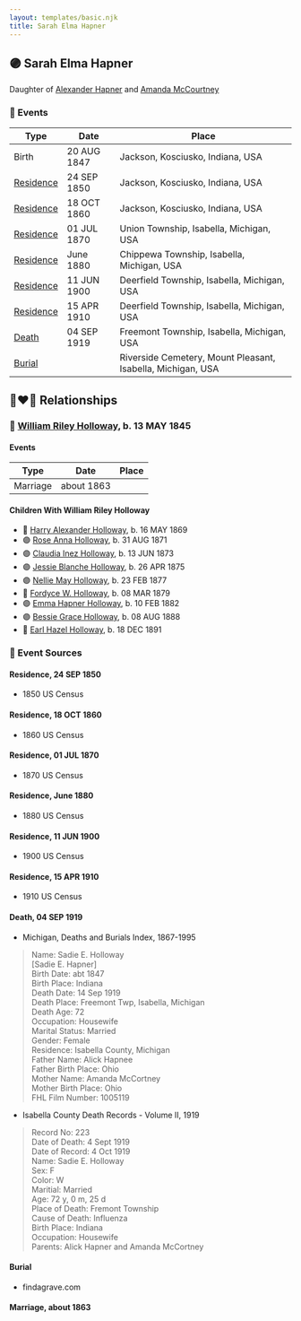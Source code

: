 ```yaml
---
layout: templates/basic.njk
title: Sarah Elma Hapner
---
```

## 🟣 Sarah Elma Hapner

Daughter of [Alexander Hapner](/people/6/68586072) and [Amanda McCourtney](/people/5/56501802)

### 📆 Events

Type | Date | Place
------ | ------ | ------
Birth | 20 AUG 1847 | Jackson, Kosciusko, Indiana, USA
[Residence](#event-becb29a6-896e-4c8a-812c-ac28780b195e) | 24 SEP 1850 | Jackson, Kosciusko, Indiana, USA
[Residence](#event-24fba749-aff9-4bbb-861d-cced7e41e699) | 18 OCT 1860 | Jackson, Kosciusko, Indiana, USA
[Residence](#event-676db4d1-c400-4e28-b151-cb8dc006475c) | 01 JUL 1870 | Union Township, Isabella, Michigan, USA
[Residence](#event-9ebbbf3d-4dba-4cbd-84a9-a8e64213525b) | June 1880 | Chippewa Township, Isabella, Michigan, USA
[Residence](#event-2c56e5b3-4fdd-4d61-a989-292ab5e5ba91) | 11 JUN 1900 | Deerfield Township, Isabella, Michigan, USA
[Residence](#event-5fa4de27-c2ff-4be2-ae2e-a5d95e71cb6c) | 15 APR 1910 | Deerfield Township, Isabella, Michigan, USA
[Death](#event-c713b943-b68e-44d1-8d58-92258bbcc0c0) | 04 SEP 1919 | Freemont Township, Isabella, Michigan, USA
[Burial](#event-d927458d-69d6-4a7d-82d5-ebddd3dd0123) |  | Riverside Cemetery, Mount Pleasant, Isabella, Michigan, USA

## 👩‍❤️‍👨 Relationships

### 🔵 [William Riley Holloway](/people/9/90949012), b. 13 MAY 1845

#### Events

Type | Date | Place
------ | ------ | ------
Marriage | about 1863 |
#### Children With William Riley Holloway
* 🔵 [Harry Alexander Holloway](/people/9/99774121), b. 16 MAY 1869
* 🟣 [Rose Anna Holloway](/people/2/26212000), b. 31 AUG 1871
* 🟣 [Claudia Inez Holloway](/people/1/10696840), b. 13 JUN 1873
* 🟣 [Jessie Blanche Holloway](/people/2/29242864), b. 26 APR 1875
* 🟣 [Nellie May Holloway](/people/1/18968776), b. 23 FEB 1877
* 🔵 [Fordyce W. Holloway](/people/9/91023288), b. 08 MAR 1879
* 🟣 [Emma Hapner Holloway](/people/5/58093825), b. 10 FEB 1882
* 🟣 [Bessie Grace Holloway](/people/4/42980644), b. 08 AUG 1888
* 🔵 [Earl Hazel Holloway](/people/8/86925962), b. 18 DEC 1891
### 📰 Event Sources

#### <a id="event-becb29a6-896e-4c8a-812c-ac28780b195e"></a> Residence, 24 SEP 1850
* 1850 US Census

#### <a id="event-24fba749-aff9-4bbb-861d-cced7e41e699"></a> Residence, 18 OCT 1860
* 1860 US Census

#### <a id="event-676db4d1-c400-4e28-b151-cb8dc006475c"></a> Residence, 01 JUL 1870
* 1870 US Census

#### <a id="event-9ebbbf3d-4dba-4cbd-84a9-a8e64213525b"></a> Residence, June 1880
* 1880 US Census

#### <a id="event-2c56e5b3-4fdd-4d61-a989-292ab5e5ba91"></a> Residence, 11 JUN 1900
* 1900 US Census

#### <a id="event-5fa4de27-c2ff-4be2-ae2e-a5d95e71cb6c"></a> Residence, 15 APR 1910
* 1910 US Census

#### <a id="event-c713b943-b68e-44d1-8d58-92258bbcc0c0"></a> Death, 04 SEP 1919
* Michigan, Deaths and Burials Index, 1867-1995
>   
  > Name: Sadie E. Holloway  
  > [Sadie E. Hapner]   
  > Birth Date: abt 1847  
  > Birth Place: Indiana  
  > Death Date: 14 Sep 1919  
  > Death Place: Freemont Twp, Isabella, Michigan  
  > Death Age: 72  
  > Occupation: Housewife  
  > Marital Status: Married  
  > Gender: Female  
  > Residence: Isabella County, Michigan  
  > Father Name: Alick Hapnee  
  > Father Birth Place: Ohio  
  > Mother Name: Amanda McCortney  
  > Mother Birth Place: Ohio  
  > FHL Film Number: 1005119
* Isabella County Death Records  - Volume II, 1919
>   
  > Record No: 223  
  > Date of Death: 4 Sept 1919  
  > Date of Record: 4 Oct 1919  
  > Name: Sadie E. Holloway  
  > Sex: F  
  > Color: W  
  > Maritial: Married  
  > Age: 72 y, 0 m, 25 d  
  > Place of Death: Fremont Township  
  > Cause of Death: Influenza  
  > Birth Place: Indiana  
  > Occupation: Housewife  
  > Parents: Alick Hapner and Amanda McCortney

#### <a id="event-d927458d-69d6-4a7d-82d5-ebddd3dd0123"></a> Burial
* findagrave.com

#### <a id="event-c2482fb9-7b02-4da8-950f-001bc17106cd"></a> Marriage, about 1863